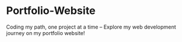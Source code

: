 # Portfolio-Website
Coding my path, one project at a time – Explore my web development journey on my portfolio website!
